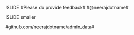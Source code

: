 !SLIDE
#Please do provide feedback#
#@neerajdotname#

!SLIDE smaller

#github.com/neerajdotname/admin_data#

